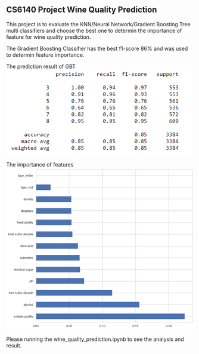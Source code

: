 ## CS6140 Project Wine Quality Prediction

This project is to evaluate the KNN/Neural Network/Gradient Boosting Tree multi classifiers and choose the best one to determin the importance of feature for wine quality prediction.

The Gradient Boosting Classifier has the best f1-score 86% and was used to determin feature importance.

The prediction result of GBT
![image](f1.png)

The importance of features
![image](fipt.png)

Please running the wine_quality_prediction.ipynb to see the analysis and result.


